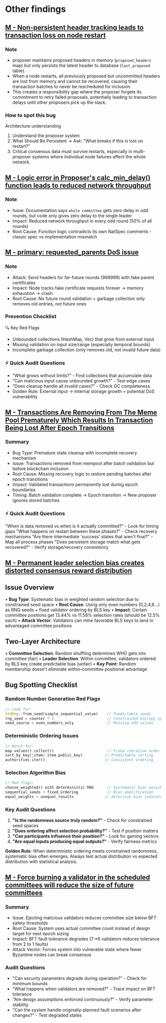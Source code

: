 # Other findings

## [M - Non-persistent header tracking leads to transaction loss on node restart](https://cantina.xyz/code/26d5255b-6f68-46cf-be55-81dd565d9d16/findings/1177)

### Note

- proposer maintains proposed headers in memory (`proposed_headers` map) but only persists the latest header to database (`last_proposed` table).
- When a node restarts, all previously proposed but uncommitted headers are lost from memory and cannot be recovered, causing their transaction batches to never be rescheduled for inclusion.
- This creates a responsibility gap where the proposer forgets its commitment to retry failed proposals, potentially leading to transaction delays until other proposers pick up the slack.

### How to spot this bug

Architecture understanding

1. Understand the proposer system
2. What Should Be Persistent -> Ask: "What breaks if this is lost on restart?"
3. Critical consensus data must survive restarts, especially in multi-proposer systems where individual node failures affect the whole network.

## [M - Logic error in Proposer's calc_min_delay() function leads to reduced network throughput](https://cantina.xyz/code/26d5255b-6f68-46cf-be55-81dd565d9d16/findings/1104)

### Note

- Issue: Documentation says `whole committee` gets zero delay in odd rounds, but code only gives zero delay to the single leader
- Impact: Reduced network throughput in every odd round (50% of all rounds)
- Root Cause: Function logic contradicts its own NatSpec comments - classic spec vs implementation mismatch

## [M - primary: requested_parents DoS issue](https://cantina.xyz/code/26d5255b-6f68-46cf-be55-81dd565d9d16/findings/1095)

### Note

- Attack: Send headers for far-future rounds (999999) with fake parent certificates
- Impact: Node tracks fake certificate requests forever → memory exhaustion → crash
- Root Cause: No future round validation + garbage collection only removes old entries, not future ones

### Prevention Checklist

🔍 Key Red Flags

- Unbounded collections (HashMap, Vec) that grow from external input
- Missing validation on input size/range (especially temporal bounds)
- Incomplete garbage collection (only removes old, not invalid future data)

### ⚡ Quick Audit Questions

- "What grows without limits?" - Find collections that accumulate data
- "Can malicious input cause unbounded growth?" - Test edge cases
- "Does cleanup handle all invalid cases?" - Check GC completeness
- Golden Rule: External input → Internal storage growth = potential DoS vulnerability

## [M - Transactions Are Removing From The Meme Pool Prematurely Which Results In Transaction Being Lost After Epoch Transitions](https://cantina.xyz/code/26d5255b-6f68-46cf-be55-81dd565d9d16/findings/967)

### Summary

- Bug Type: Premature state cleanup with incomplete recovery mechanism
- Issue: Transactions removed from mempool after batch validation but before blockchain inclusion
- Root Cause: Missing recovery logic to restore pending batches after epoch transitions
- Impact: Validated transactions permanently lost during epoch boundaries
- Timing: Batch validation complete → Epoch transition → New proposer ignores stored batches

### ⚡ Quick Audit Questions

"When is data removed vs when is it actually committed?" - Look for timing gaps
"What happens on restart between these phases?" - Check recovery mechanisms
"Are there intermediate 'success' states that aren't final?" - Map all process phases
"Does persistent storage match what gets recovered?" - Verify storage/recovery consistency

## [M - Permanent leader selection bias creates distorted consensus reward distribution](https://cantina.xyz/code/26d5255b-6f68-46cf-be55-81dd565d9d16/findings/865)

## Issue Overview

• **Bug Type**: Systematic bias in weighted random selection due to constrained seed space
• **Root Cause**: Using only even numbers (0,2,4,6...) as RNG seeds + fixed validator ordering by BLS key
• **Impact**: Certain committee positions get 13.44% vs 11.58% selection rates (should be 12.5% each)
• **Attack Vector**: Validators can mine favorable BLS keys to land in advantaged committee positions

## Two-Layer Architecture

• **Committee Selection**: Random shuffling determines WHO gets into committee (fair)
• **Leader Selection**: Within committee, validators ordered by BLS key create predictable bias (unfair)
• **Key Point**: Random membership doesn't eliminate within-committee positional advantage

## Bug Spotting Checklist

### **Random Number Generation Red Flags**

```rust
// Look for:
StdRng::from_seed(simple_sequential_value)    // Predictable seeds
rng_seed = counter * 2                        // Constrained entropy space  
seed_source = even_numbers_only               // Missing odd values
```

### **Deterministic Ordering Issues**

```rust  
// Watch for:
map.values().collect()                        // Fixed iteration order
sort_by_key(|item| item.public_key)          // Predictable sorting
authorities.iter()                           // Consistent ordering
```

### **Selection Algorithm Bias**

```rust
// Red flags:
choose_weighted() with deterministic RNG      // Systematic bias possible
sequential_seeds + fixed_ordering             // Bias amplification  
equal_weights + unequal_results              // Selection bias indicator
```

### **Key Audit Questions**

1. **"Is the randomness source truly random?"** - Check for constrained seed spaces
2. **"Does ordering affect selection probability?"** - Test if position matters
3. **"Can participants influence their position?"** - Look for gaming vectors
4. **"Are equal inputs producing equal outputs?"** - Verify fairness metrics

**Golden Rule**: When deterministic ordering meets constrained randomness, systematic bias often emerges. Always test actual distribution vs expected distribution with statistical analysis.

## [M - Force burning a validator in the scheduled committees will reduce the size of future committees](https://cantina.xyz/code/26d5255b-6f68-46cf-be55-81dd565d9d16/findings/846)

### Summary

- Issue: Ejecting malicious validators reduces committee size below BFT safety thresholds
- Root Cause: System uses actual committee count instead of design target for next epoch sizing
- Impact: BFT fault tolerance degrades (7→6 validators reduces tolerance from 2 to 1 faults)
- Attack Vector: Forces system into vulnerable state where fewer Byzantine nodes can break consensus

### Audit Questions

- "Can security parameters degrade during operation?" - Check for minimum bounds
- "What happens when validators are removed?" - Trace impact on BFT tolerance
- "Are design assumptions enforced continuously?" - Verify parameter stability
- "Can the system handle originally-planned fault scenarios after changes?" - Test degraded states
